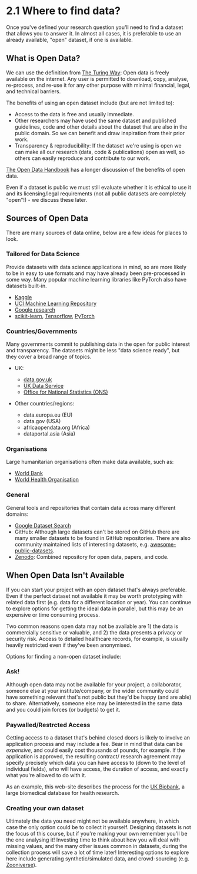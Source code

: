 # 2.1 Where to find data?

Once you've defined your research question you'll need to find a dataset that allows you to answer it. In almost all cases, it is preferable to use an already available, "open" dataset, if one is available.


## What is Open Data?

We can use the definition from [The Turing Way](https://the-turing-way.netlify.app/reproducible-research/open/open-data.html): Open data is freely available on the internet. Any user is permitted to download, copy, analyse, re-process, and re-use it for any other purpose with minimal financial, legal, and technical barriers.

The benefits of using an open dataset include (but are not limited to):

- Access to the data is free and usually immediate.
- Other researchers may have used the same dataset and published guidelines, code and other details about the dataset that are also in the public domain. So we can benefit and draw inspiration from their prior work.
- Transparency & reproducibility: If the dataset we're using is open we can make all our research (data, code & publications) open as well, so others can easily reproduce and contribute to our work.

[The Open Data Handbook](https://opendatahandbook.org/guide/en/why-open-data/) has a longer discussion of the benefits of open data.

Even if a dataset is public we must still evaluate whether it is ethical to use it and its licensing/legal requirements (not all public datasets are completely "open"!) - we discuss these later.

## Sources of Open Data

There are many sources of data online, below are a few ideas for places to look.

### Tailored for Data Science

Provide datasets with data science applications in mind, so are more likely to be in easy to use formats and may have already been pre-processed in some way. Many popular machine learning libraries like PyTorch also have datasets built-in. 

  - [Kaggle](https://www.kaggle.com/datasets)
  - [UCI Machine Learning Repository](https://archive.ics.uci.edu/ml/index.php)
  - [Google research](https://research.google/tools/datasets/)
  - [scikit-learn](https://scikit-learn.org/stable/datasets/toy_dataset.html), [Tensorflow](https://www.tensorflow.org/datasets), [PyTorch](https://pytorch.org/vision/stable/datasets.html)


### Countries/Governments

Many governments commit to publishing data in the open for public interest and transparency. The datasets might be less "data science ready", but they cover a broad range of topics.

- UK:
  -  [data.gov.uk](https://data.gov.uk/)
  - [UK Data Service](https://www.ukdataservice.ac.uk/)
  -  [Office for National Statistics (ONS)](https://www.ons.gov.uk/)
  
- Other countries/regions:
  - data.europa.eu (EU)
  - data.gov (USA)
  - africaopendata.org (Africa)
  - dataportal.asia (Asia)

### Organisations

Large humanitarian organisations often make data available, such as:

  - [World Bank](https://microdata.worldbank.org/index.php/home)
  - [World Health Organisation](https://www.who.int/data/collections)


### General

General tools and repositories that contain data across many different domains:

   - [Google Dataset Search](https://datasetsearch.research.google.com/)
   - GitHub: Although large datasets can't be stored on GitHub there are many smaller datasets to be found in GitHub repositories. There are also community maintained lists of interesting datasets, e.g. [awesome-public-datasets](https://github.com/awesomedata/awesome-public-datasets).
   - [Zenodo](https://zenodo.org/): Combined repository for open data, papers, and code.



## When Open Data Isn't Available

If you can start your project with an open dataset that's always preferable. Even if the perfect dataset not available it may be worth prototyping with related data first (e.g. data for a different location or year). You can continue to explore options for getting the ideal data in parallel, but this may be an expensive or time consuming process.

Two common reasons open data may not be available are 1) the data is commercially sensitive or valuable, and 2) the data presents a privacy or security risk. Access to detailed healthcare records, for example, is usually heavily restricted even if they've been anonymised.

Options for finding a non-open dataset include:

### Ask!

Although open data may not be available for your project, a collaborator, someone else at your institute/company, or the wider community could have something relevant that's not public but they'd be happy (and are able) to share. Alternatively, someone else may be interested in the same data and you could join forces (or budgets) to get it. 

### Paywalled/Restrcted Access

Getting access to a dataset that's behind closed doors is likely to involve an application process and may include a fee. Bear in mind that data can be _expensive_, and could easily cost thousands of pounds, for example. If the application is approved, the resulting contract/ research agreement may specify precisely which data you can have access to (down to the level of individual fields), who will have access, the duration of access, and exactly what you're allowed to do with it.

As an example, this web-site describes the process for the [UK Biobank](https://www.ukbiobank.ac.uk/enable-your-research), a large biomedical database for health research.


### Creating your own dataset

Ultimately the data you need might not be available anywhere, in which case the only option could be to collect it yourself. Designing datasets is not the focus of this course, but if you're making your own remember you'll be the one analysing it! Investing time to think about how you will deal with missing values, and the many other issues common in datasets, during the collection process will save a lot of time later! Interesting options to explore here include generating synthetic/simulated data, and crowd-sourcing (e.g. [Zooniverse](https://www.zooniverse.org/)).


